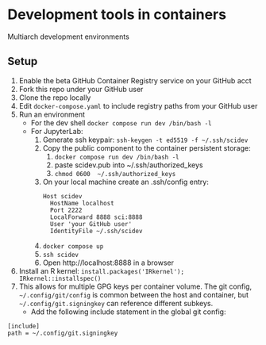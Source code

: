 # Development tools in containers

Multiarch development environments

## Setup

1. Enable the beta GitHub Container Registry service on your GitHub acct
2. Fork this repo under your GitHub user
3. Clone the repo locally
4. Edit `docker-compose.yaml` to include registry paths from your GitHub user
5. Run an environment 
    - For the dev shell `docker compose run dev /bin/bash -l`
    - For JupyterLab:
      1. Generate ssh keypair: `ssh-keygen -t ed5519 -f ~/.ssh/scidev`
      2. Copy the public component to the container persistent storage:
          1. `docker compose run dev /bin/bash -l` 
          2. paste scidev.pub into ~/.ssh/authorized_keys
          3. `chmod 0600  ~/.ssh/authorized_keys`
      3. On your local machine create an .ssh/config entry:
          ```
          Host scidev
            HostName localhost
            Port 2222
            LocalForward 8888 sci:8888
            User 'your GitHub user'
            IdentityFile ~/.ssh/scidev
          ```
      4. `docker compose up`
      5. `ssh scidev`
      6. Open http://localhost:8888 in a browser
7. Install an R kernel: `install.packages('IRkernel'); IRkernel::installspec()`
7. This allows for multiple GPG keys per container volume. The git config,
   `~/.config/git/config` is common between the host and container, but
   `~/.config/git.signingkey` can reference different subkeys.
    - Add the following include statement in the global git config:
```
[include]
path = ~/.config/git.signingkey
```
